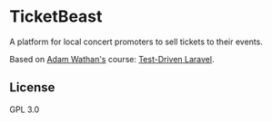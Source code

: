 # TicketBeast

A platform for local concert promoters to sell tickets to their events.

Based on [Adam Wathan's](https://adamwathan.me/) course: [Test-Driven Laravel](https://course.testdrivenlaravel.com/).

## License

GPL 3.0
